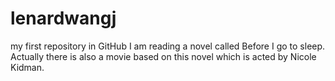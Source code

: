 lenardwangj
===========

my first repository in GitHub
I am reading a novel called Before I go to sleep.
Actually there is also a movie based on this novel which is acted by Nicole Kidman.
